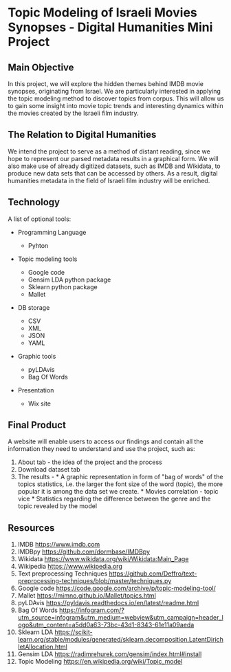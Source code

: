# Topic Modeling of Israeli Movies Synopses - Digital Humanities Mini Project

## Main Objective

In this project, we will explore the hidden themes behind IMDB movie synopses, originating from Israel.
We are particularly interested in applying the topic modeling method to discover topics from corpus.
This will allow us to gain some insight into movie topic trends and interesting dynamics within the movies created by the Israeli film industry.

## The Relation to Digital Humanities

We intend the project to serve as a method of distant reading, since we hope to represent our parsed metadata results in a graphical form.
We will also make use of already digitized datasets, such as IMDB and Wikidata, to produce new data sets that can be accessed by others.
As a result, digital humanities metadata in the field of Israeli film industry will be enriched.

## Technology

A list of optional tools:

  * Programming Language
    * Pyhton

  * Topic modeling tools
    * Google code
    * Gensim LDA python package
    * Sklearn python package
    * Mallet
    
  * DB storage
    * CSV
    * XML
    * JSON
    * YAML
    
  * Graphic tools
    * pyLDAvis
    * Bag Of Words
     
  * Presentation
    * Wix site
     


## Final Product

A website will enable users to access our findings and contain all the information they need to understand and use the project, such as:
  1. About tab - the idea of the project and the process
  2. Download dataset tab
  3. The results - 
    * A graphic representation in form of "bag of words" of the topics statistics, i.e. the larger the font size of the word (topic), the more popular it is among the data set we create.
    * Movies correlation - topic vice
    * Statistics regarding the difference between the genre and the topic revealed by the model

## Resources

1. IMDB https://www.imdb.com
2. IMDBpy https://github.com/dormbase/IMDBpy
3. Wikidata https://www.wikidata.org/wiki/Wikidata:Main_Page
4. Wikipedia https://www.wikipedia.org
5. Text preprocessing Techniques https://github.com/Deffro/text-preprocessing-techniques/blob/master/techniques.py 
6. Google code https://code.google.com/archive/p/topic-modeling-tool/
7. Mallet https://mimno.github.io/Mallet/topics.html
8. pyLDAvis https://pyldavis.readthedocs.io/en/latest/readme.html
9. Bag Of Words https://infogram.com/?utm_source=infogram&utm_medium=webview&utm_campaign=header_logo&utm_content=a5dd0a63-73bc-43d1-8343-61e11a09aeda  
10. Sklearn LDA https://scikit-learn.org/stable/modules/generated/sklearn.decomposition.LatentDirichletAllocation.html
11. Gensim LDA https://radimrehurek.com/gensim/index.html#install
12. Topic Modeling https://en.wikipedia.org/wiki/Topic_model
